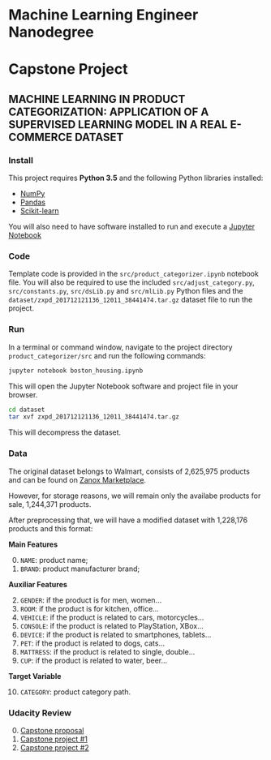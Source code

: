# Machine Learning Engineer Nanodegree
# Capstone Project
## MACHINE LEARNING IN PRODUCT CATEGORIZATION: APPLICATION OF A SUPERVISED LEARNING MODEL IN A REAL E-COMMERCE DATASET

### Install

This project requires **Python 3.5** and the following Python libraries installed:

- [NumPy](http://www.numpy.org/)
- [Pandas](http://pandas.pydata.org/)
- [Scikit-learn](http://scikit-learn.org/stable/)

You will also need to have software installed to run and execute a [Jupyter Notebook](http://ipython.org/notebook.html)

### Code

Template code is provided in the `src/product_categorizer.ipynb` notebook file. You will also be required to use the included `src/adjust_category.py`, `src/constants.py`, `src/dsLib.py` and `src/mlLib.py` Python files and the `dataset/zxpd_201712121136_12011_38441474.tar.gz` dataset file to run the project.

### Run

In a terminal or command window, navigate to the project directory `product_categorizer/src` and run the following commands:

```bash
jupyter notebook boston_housing.ipynb
```

This will open the Jupyter Notebook software and project file in your browser.

```bash
cd dataset
tar xvf zxpd_201712121136_12011_38441474.tar.gz
```
This will decompress the dataset.

### Data

The original dataset belongs to Walmart, consists of 2,625,975 products and can be found on [Zanox Marketplace](https://publisher.zanox.com).

However, for storage reasons, we will remain only the availabe products for sale, 1,244,371 products.

After preprocessing that, we will have a modified dataset with 1,228,176 products and this format:

**Main Features**

0. `NAME`: product name;
1. `BRAND`: product manufacturer brand;

**Auxiliar Features**

2. `GENDER`: if the product is for men, women...
3. `ROOM`: if the product is for kitchen, office...
4. `VEHICLE`: if the product is related to cars, motorcycles...
5. `CONSOLE`: if the product is related to PlayStation, XBox...
6. `DEVICE`: if the product is related to smartphones, tablets...
7. `PET`: if the product is related to dogs, cats...
8. `MATTRESS`: if the product is related to single, double...
9. `CUP`: if the product is related to water, beer...

**Target Variable**

10. `CATEGORY`: product category path.

### Udacity Review

0. [Capstone proposal](https://review.udacity.com/#!/reviews/915449)
1. [Capstone project #1](https://review.udacity.com/#!/reviews/1027271)
2. [Capstone project #2](https://review.udacity.com/#!/reviews/1044802)
